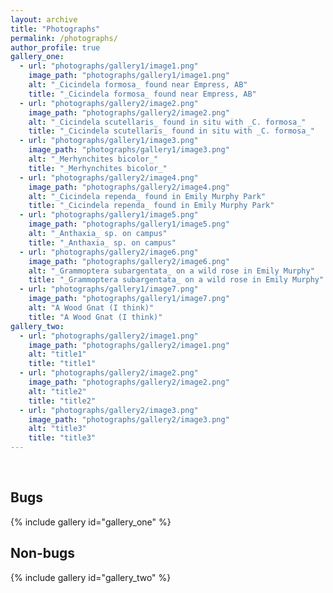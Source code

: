 ```yaml
---
layout: archive
title: "Photographs"
permalink: /photographs/
author_profile: true
gallery_one:
  - url: "photographs/gallery1/image1.png"
    image_path: "photographs/gallery1/image1.png"
    alt: "_Cicindela formosa_ found near Empress, AB"
    title: "_Cicindela formosa_ found near Empress, AB"
  - url: "photographs/gallery2/image2.png"
    image_path: "photographs/gallery2/image2.png"
    alt: "_Cicindela scutellaris_ found in situ with _C. formosa_"
    title: "_Cicindela scutellaris_ found in situ with _C. formosa_"
  - url: "photographs/gallery1/image3.png"
    image_path: "photographs/gallery1/image3.png"
    alt: "_Merhynchites bicolor_"
    title: "_Merhynchites bicolor_"
  - url: "photographs/gallery2/image4.png"
    image_path: "photographs/gallery2/image4.png"
    alt: "_Cicindela rependa_ found in Emily Murphy Park"
    title: "_Cicindela rependa_ found in Emily Murphy Park"
  - url: "photographs/gallery1/image5.png"
    image_path: "photographs/gallery1/image5.png"
    alt: "_Anthaxia_ sp. on campus"
    title: "_Anthaxia_ sp. on campus"
  - url: "photographs/gallery2/image6.png"
    image_path: "photographs/gallery2/image6.png"
    alt: "_Grammoptera subargentata_ on a wild rose in Emily Murphy"
    title: "_Grammoptera subargentata_ on a wild rose in Emily Murphy"
  - url: "photographs/gallery1/image7.png"
    image_path: "photographs/gallery1/image7.png"
    alt: "A Wood Gnat (I think)"
    title: "A Wood Gnat (I think)"
gallery_two:
  - url: "photographs/gallery2/image1.png"
    image_path: "photographs/gallery2/image1.png"
    alt: "title1"
    title: "title1"
  - url: "photographs/gallery2/image2.png"
    image_path: "photographs/gallery2/image2.png"
    alt: "title2"
    title: "title2"
  - url: "photographs/gallery2/image3.png"
    image_path: "photographs/gallery2/image3.png"
    alt: "title3"
    title: "title3"
---
```


<br>

## Bugs

{% include gallery id="gallery_one" %}

## Non-bugs

{% include gallery id="gallery_two" %}